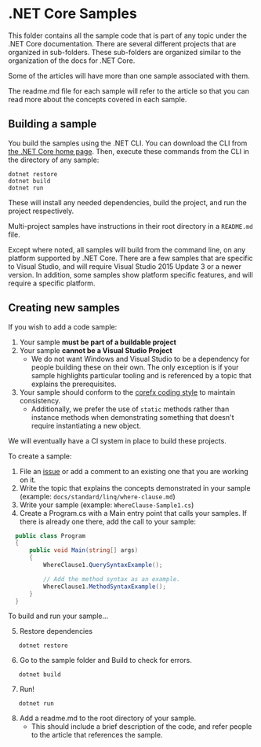 # .NET Core Samples

This folder contains all the sample code that is part of any topic under the .NET Core documentation. There are several different projects that are organized in sub-folders. These sub-folders are organized similar to the organization of the docs for .NET Core.

Some of the articles will have more than one sample associated with them. 

The readme.md file for each sample will refer to the article so that you can read more about the concepts covered in each sample.

## Building a sample

You build the samples using the .NET CLI. You can download the CLI from [the .NET Core home page](http://microsoft.com/net/core). Then, execute these commands from the CLI in the directory of any sample:

```
dotnet restore
dotnet build
dotnet run
```

These will install any needed dependencies, build the project, and run the project respectively.

Multi-project samples have instructions in their root directory in a `README.md` file.  

Except where noted, all samples will build from the command line, on any platform supported by .NET Core. There are a few samples that are specific to Visual Studio, and will require Visual Studio 2015 Update 3 or a newer version. In addition, some samples show platform specific features, and will require a specific platform.

## Creating new samples

If you wish to add a code sample:

1. Your sample **must be part of a buildable project**
2. Your sample **cannot be a Visual Studio Project**
    - We do not want Windows and Visual Studio to be a dependency for people building these on their own. The only exception is if your sample highlights particular tooling and is referenced by a topic that explains the prerequisites.
3. Your sample should conform to the [corefx coding style](https://github.com/dotnet/corefx/blob/master/Documentation/coding-guidelines/coding-style.md) to maintain consistency.
    - Additionally, we prefer the use of `static` methods rather than instance methods when demonstrating something that doesn't require instantiating a new object.

We will eventually have a CI system in place to build these projects.

To create a sample:

1. File an [issue](https://github.com/dotnet/core-docs/issues) or add a comment to an existing one that you are working on it.
2. Write the topic that explains the concepts demonstrated in your sample (example: `docs/standard/linq/where-clause.md`) 
3. Write your sample (example: `WhereClause-Sample1.cs`)
4. Create a Program.cs with a Main entry point that calls your samples. If there is already one there, add the call to your sample:
  ```c#
    public class Program
    {
        public void Main(string[] args)
        {
            WhereClause1.QuerySyntaxExample();

            // Add the method syntax as an example.
            WhereClause1.MethodSyntaxExample();
        }
    }
  ```
  To build and run your sample...

5. Restore dependencies

 ```    
    dotnet restore
 ```
6. Go to the sample folder and Build to check for errors.

 ```
    dotnet build
 ```
7. Run!

 ```
    dotnet run
 ```

8. Add a readme.md to the root directory of your sample.
    - This should include a brief description of the code, and refer people to the article that references the sample.

<!--HONumber=Aug16_HO2-->


